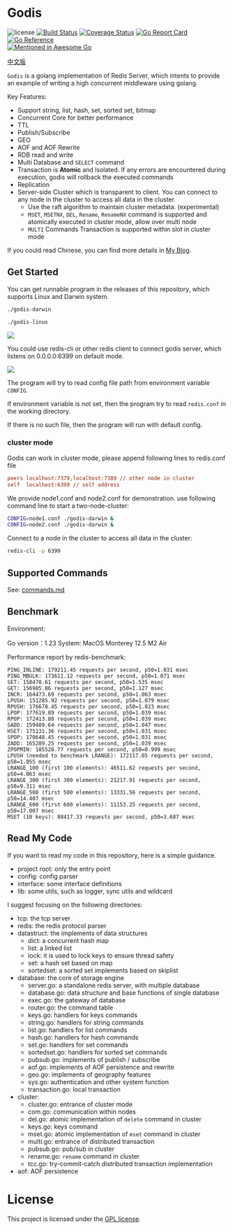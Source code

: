# Godis

![license](https://img.shields.io/github/license/HDT3213/godis)
[![Build Status](https://github.com/hdt3213/godis/actions/workflows/coverall.yml/badge.svg)](https://github.com/HDT3213/godis/actions?query=branch%3Amaster)
[![Coverage Status](https://coveralls.io/repos/github/HDT3213/godis/badge.svg?branch=master)](https://coveralls.io/github/HDT3213/godis?branch=master)
[![Go Report Card](https://goreportcard.com/badge/github.com/HDT3213/godis)](https://goreportcard.com/report/github.com/HDT3213/godis)
[![Go Reference](https://pkg.go.dev/badge/github.com/hdt3213/godis.svg)](https://pkg.go.dev/github.com/hdt3213/godis)
<br>
[![Mentioned in Awesome Go](https://awesome.re/mentioned-badge-flat.svg)](https://github.com/avelino/awesome-go)

[中文版](https://github.com/hdt3213/godis/blob/master/README_CN.md)

`Godis` is a golang implementation of Redis Server, which intents to provide an example of writing a high concurrent
middleware using golang.

Key Features:

- Support string, list, hash, set, sorted set, bitmap
- Concurrent Core for better performance
- TTL
- Publish/Subscribe
- GEO
- AOF and AOF Rewrite
- RDB read and write
- Multi Database and `SELECT` command
- Transaction is **Atomic** and Isolated. If any errors are encountered during execution, godis will rollback the executed commands
- Replication
- Server-side Cluster which is transparent to client. You can connect to any node in the cluster to access all data in the cluster.
  - Use the raft algorithm to maintain cluster metadata. (experimental)
  - `MSET`, `MSETNX`, `DEL`, `Rename`, `RenameNX` command is supported and atomically executed in cluster mode, allow over multi node
  - `MULTI` Commands Transaction is supported within slot in cluster mode

If you could read Chinese, you can find more details in [My Blog](https://www.cnblogs.com/Finley/category/1598973.html).

## Get Started

You can get runnable program in the releases of this repository, which supports Linux and Darwin system.

```bash
./godis-darwin
```

```bash
./godis-linux
```

![](https://i.loli.net/2021/05/15/oQM1yZ6pWm3AIEj.png)

You could use redis-cli or other redis client to connect godis server, which listens on 0.0.0.0:6399 on default mode.

![](https://i.loli.net/2021/05/15/7WquEgonzY62sZI.png)

The program will try to read config file path from environment variable `CONFIG`.

If environment variable is not set, then the program try to read `redis.conf` in the working directory.

If there is no such file, then the program will run with default config.

### cluster mode

Godis can work in cluster mode, please append following lines to redis.conf file

```ini
peers localhost:7379,localhost:7389 // other node in cluster
self  localhost:6399 // self address
```

We provide node1.conf and node2.conf for demonstration. use following command line to start a two-node-cluster:

```bash
CONFIG=node1.conf ./godis-darwin &
CONFIG=node2.conf ./godis-darwin &
``` 

Connect to a node in the cluster to access all data in the cluster:

```cmd
redis-cli -p 6399
```

## Supported Commands

See: [commands.md](https://github.com/HDT3213/godis/blob/master/commands.md)

## Benchmark

Environment:

Go version：1.23
System: MacOS Monterey 12.5 M2 Air

Performance report by redis-benchmark: 

```
PING_INLINE: 179211.45 requests per second, p50=1.031 msec                    
PING_MBULK: 173611.12 requests per second, p50=1.071 msec                    
SET: 158478.61 requests per second, p50=1.535 msec                    
GET: 156985.86 requests per second, p50=1.127 msec                    
INCR: 164473.69 requests per second, p50=1.063 msec                    
LPUSH: 151285.92 requests per second, p50=1.079 msec                    
RPUSH: 176678.45 requests per second, p50=1.023 msec                    
LPOP: 177619.89 requests per second, p50=1.039 msec                    
RPOP: 172413.80 requests per second, p50=1.039 msec                    
SADD: 159489.64 requests per second, p50=1.047 msec                    
HSET: 175131.36 requests per second, p50=1.031 msec                    
SPOP: 170648.45 requests per second, p50=1.031 msec                    
ZADD: 165289.25 requests per second, p50=1.039 msec                    
ZPOPMIN: 185528.77 requests per second, p50=0.999 msec                    
LPUSH (needed to benchmark LRANGE): 172117.05 requests per second, p50=1.055 msec                    
LRANGE_100 (first 100 elements): 46511.62 requests per second, p50=4.063 msec                   
LRANGE_300 (first 300 elements): 21217.91 requests per second, p50=9.311 msec                     
LRANGE_500 (first 500 elements): 13331.56 requests per second, p50=14.407 msec                    
LRANGE_600 (first 600 elements): 11153.25 requests per second, p50=17.007 msec                    
MSET (10 keys): 88417.33 requests per second, p50=3.687 msec  
```

## Read My Code

If you want to read my code in this repository, here is a simple guidance.

- project root: only the entry point
- config: config parser
- interface: some interface definitions
- lib: some utils, such as logger, sync utils and wildcard

I suggest focusing on the following directories:

- tcp: the tcp server
- redis: the redis protocol parser
- datastruct: the implements of data structures
    - dict: a concurrent hash map
    - list: a linked list
    - lock: it is used to lock keys to ensure thread safety
    - set: a hash set based on map
    - sortedset: a sorted set implements based on skiplist
- database: the core of storage engine
    - server.go: a standalone redis server, with multiple database
    - database.go: data structure and base functions of single database
    - exec.go: the gateway of database
    - router.go: the command table
    - keys.go: handlers for keys commands
    - string.go: handlers for string commands
    - list.go: handlers for list commands
    - hash.go: handlers for hash commands
    - set.go: handlers for set commands
    - sortedset.go: handlers for sorted set commands
    - pubsub.go: implements of publish / subscribe
    - aof.go: implements of AOF persistence and rewrite
    - geo.go: implements of geography features
    - sys.go: authentication and other system function
    - transaction.go: local transaction
- cluster: 
    - cluster.go: entrance of cluster mode
    - com.go: communication within nodes
    - del.go: atomic implementation of `delete` command in cluster
    - keys.go: keys command
    - mset.go: atomic implementation of `mset` command in cluster
    - multi.go: entrance of distributed transaction
    - pubsub.go: pub/sub in cluster
    - rename.go: `rename` command in cluster 
    - tcc.go: try-commit-catch distributed transaction implementation
- aof: AOF persistence

# License

This project is licensed under the [GPL license](https://github.com/hdt3213/godis/blob/master/LICENSE).